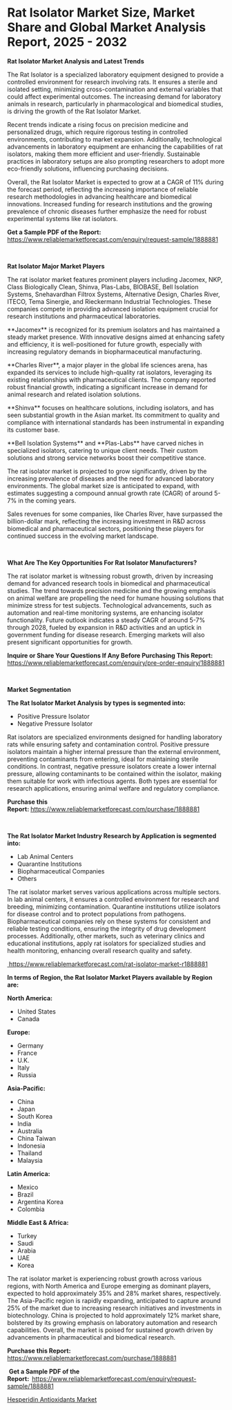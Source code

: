 <p><h1>Rat Isolator Market Size, Market Share and Global Market Analysis Report, 2025 - 2032</h1></p><p><strong>Rat Isolator Market Analysis and Latest Trends</strong></p>
<p><p>The Rat Isolator is a specialized laboratory equipment designed to provide a controlled environment for research involving rats. It ensures a sterile and isolated setting, minimizing cross-contamination and external variables that could affect experimental outcomes. The increasing demand for laboratory animals in research, particularly in pharmacological and biomedical studies, is driving the growth of the Rat Isolator Market. </p><p>Recent trends indicate a rising focus on precision medicine and personalized drugs, which require rigorous testing in controlled environments, contributing to market expansion. Additionally, technological advancements in laboratory equipment are enhancing the capabilities of rat isolators, making them more efficient and user-friendly. Sustainable practices in laboratory setups are also prompting researchers to adopt more eco-friendly solutions, influencing purchasing decisions. </p><p>Overall, the Rat Isolator Market is expected to grow at a CAGR of 11% during the forecast period, reflecting the increasing importance of reliable research methodologies in advancing healthcare and biomedical innovations. Increased funding for research institutions and the growing prevalence of chronic diseases further emphasize the need for robust experimental systems like rat isolators.</p></p>
<p><strong>Get a Sample PDF of the Report:&nbsp;</strong> <a href="https://www.reliablemarketforecast.com/enquiry/request-sample/1888881?utm_campaign=1110&utm_medium=2&utm_source=Github&utm_content=ia&utm_term=14012025&utm_id=rat-isolator">https://www.reliablemarketforecast.com/enquiry/request-sample/1888881</a></p>
<p>&nbsp;</p>
<p><strong>Rat Isolator Major Market Players</strong></p>
<p><p>The rat isolator market features prominent players including Jacomex, NKP, Class Biologically Clean, Shinva, Plas-Labs, BIOBASE, Bell Isolation Systems, Snehavardhan Filtrox Systems, Alternative Design, Charles River, ITECO, Tema Sinergie, and Rieckermann Industrial Technologies. These companies compete in providing advanced isolation equipment crucial for research institutions and pharmaceutical laboratories.</p><p>**Jacomex** is recognized for its premium isolators and has maintained a steady market presence. With innovative designs aimed at enhancing safety and efficiency, it is well-positioned for future growth, especially with increasing regulatory demands in biopharmaceutical manufacturing.</p><p>**Charles River**, a major player in the global life sciences arena, has expanded its services to include high-quality rat isolators, leveraging its existing relationships with pharmaceutical clients. The company reported robust financial growth, indicating a significant increase in demand for animal research and related isolation solutions.</p><p>**Shinva** focuses on healthcare solutions, including isolators, and has seen substantial growth in the Asian market. Its commitment to quality and compliance with international standards has been instrumental in expanding its customer base.</p><p>**Bell Isolation Systems** and **Plas-Labs** have carved niches in specialized isolators, catering to unique client needs. Their custom solutions and strong service networks boost their competitive stance.</p><p>The rat isolator market is projected to grow significantly, driven by the increasing prevalence of diseases and the need for advanced laboratory environments. The global market size is anticipated to expand, with estimates suggesting a compound annual growth rate (CAGR) of around 5-7% in the coming years.</p><p>Sales revenues for some companies, like Charles River, have surpassed the billion-dollar mark, reflecting the increasing investment in R&D across biomedical and pharmaceutical sectors, positioning these players for continued success in the evolving market landscape.</p></p>
<p>&nbsp;</p>
<p><strong>What Are The Key Opportunities For Rat Isolator Manufacturers?</strong></p>
<p><p>The rat isolator market is witnessing robust growth, driven by increasing demand for advanced research tools in biomedical and pharmaceutical studies. The trend towards precision medicine and the growing emphasis on animal welfare are propelling the need for humane housing solutions that minimize stress for test subjects. Technological advancements, such as automation and real-time monitoring systems, are enhancing isolator functionality. Future outlook indicates a steady CAGR of around 5-7% through 2028, fueled by expansion in R&D activities and an uptick in government funding for disease research. Emerging markets will also present significant opportunities for growth.</p></p>
<p><strong>Inquire or Share Your Questions If Any Before Purchasing This Report:</strong> <a href="https://www.reliablemarketforecast.com/enquiry/pre-order-enquiry/1888881?utm_campaign=1110&utm_medium=2&utm_source=Github&utm_content=ia&utm_term=14012025&utm_id=rat-isolator">https://www.reliablemarketforecast.com/enquiry/pre-order-enquiry/1888881</a></p>
<p>&nbsp;</p>
<p><strong>Market Segmentation</strong></p>
<p><strong>The Rat Isolator Market Analysis by types is segmented into:</strong></p>
<p><ul><li>Positive Pressure Isolator</li><li>Negative Pressure Isolator</li></ul></p>
<p><p>Rat isolators are specialized environments designed for handling laboratory rats while ensuring safety and contamination control. Positive pressure isolators maintain a higher internal pressure than the external environment, preventing contaminants from entering, ideal for maintaining sterile conditions. In contrast, negative pressure isolators create a lower internal pressure, allowing contaminants to be contained within the isolator, making them suitable for work with infectious agents. Both types are essential for research applications, ensuring animal welfare and regulatory compliance.</p></p>
<p><strong>Purchase this Report:&nbsp;</strong><a href="https://www.reliablemarketforecast.com/purchase/1888881?utm_campaign=1110&utm_medium=2&utm_source=Github&utm_content=ia&utm_term=14012025&utm_id=rat-isolator">https://www.reliablemarketforecast.com/purchase/1888881</a></p>
<p>&nbsp;</p>
<p><strong>The Rat Isolator Market Industry Research by Application is segmented into:</strong></p>
<p><ul><li>Lab Animal Centers</li><li>Quarantine Institutions</li><li>Biopharmaceutical Companies</li><li>Others</li></ul></p>
<p><p>The rat isolator market serves various applications across multiple sectors. In lab animal centers, it ensures a controlled environment for research and breeding, minimizing contamination. Quarantine institutions utilize isolators for disease control and to protect populations from pathogens. Biopharmaceutical companies rely on these systems for consistent and reliable testing conditions, ensuring the integrity of drug development processes. Additionally, other markets, such as veterinary clinics and educational institutions, apply rat isolators for specialized studies and health monitoring, enhancing overall research quality and safety.</p></p>
<p><a href="https://www.reliablemarketforecast.com/rat-isolator-market-r1888881?utm_campaign=1110&utm_medium=2&utm_source=Github&utm_content=ia&utm_term=14012025&utm_id=rat-isolator">&nbsp;https://www.reliablemarketforecast.com/rat-isolator-market-r1888881</a></p>
<p><strong>In terms of Region, the Rat Isolator Market Players available by Region are:</strong></p>
<p>
    <p> <strong> North America: </strong>
        <ul>
            <li>United States</li>
            <li>Canada</li>
        </ul>
        </p> 
    <p> <strong> Europe: </strong>
        <ul>
            <li>Germany</li>
            <li>France</li>
            <li>U.K.</li>
            <li>Italy</li>
            <li>Russia</li>
        </ul>
        </p> 
    <p> <strong> Asia-Pacific: </strong>
        <ul>
            <li>China</li>
            <li>Japan</li>
            <li>South Korea</li>
            <li>India</li>
            <li>Australia</li>
            <li>China Taiwan</li>
            <li>Indonesia</li>
            <li>Thailand</li>
            <li>Malaysia</li>
        </ul>
        </p> 
    <p> <strong> Latin America: </strong>
        <ul>
            <li>Mexico</li>
            <li>Brazil</li>
            <li>Argentina Korea</li>
            <li>Colombia</li>
        </ul>
        </p> 
    <p> <strong> Middle East & Africa: </strong>
        <ul>
            <li>Turkey</li>
            <li>Saudi</li>
            <li>Arabia</li>
            <li>UAE</li>
            <li>Korea</li>
        </ul>
    </p>
    </p>
<p><p>The rat isolator market is experiencing robust growth across various regions, with North America and Europe emerging as dominant players, expected to hold approximately 35% and 28% market shares, respectively. The Asia-Pacific region is rapidly expanding, anticipated to capture around 25% of the market due to increasing research initiatives and investments in biotechnology. China is projected to hold approximately 12% market share, bolstered by its growing emphasis on laboratory automation and research capabilities. Overall, the market is poised for sustained growth driven by advancements in pharmaceutical and biomedical research.</p></p>
<p><strong>Purchase this Report: </strong><a href="https://www.reliablemarketforecast.com/purchase/1888881?utm_campaign=1110&utm_medium=2&utm_source=Github&utm_content=ia&utm_term=14012025&utm_id=rat-isolator">https://www.reliablemarketforecast.com/purchase/1888881</a></p>
<p>&nbsp;<strong>Get a Sample PDF of the Report:&nbsp;&nbsp;</strong><a href="https://www.reliablemarketforecast.com/enquiry/request-sample/1888881?utm_campaign=1110&utm_medium=2&utm_source=Github&utm_content=ia&utm_term=14012025&utm_id=rat-isolator">https://www.reliablemarketforecast.com/enquiry/request-sample/1888881</a></p>
<p><strong></strong></p>
<p><p><a href="https://github.com/WillieWoodard/Market-Research-Report-List-7/blob/main/hesperidin-antioxidants-market.md?utm_campaign=1110&utm_medium=2&utm_source=Github&utm_content=ia&utm_term=14012025&utm_id=rat-isolator">Hesperidin Antioxidants Market</a></p></p>